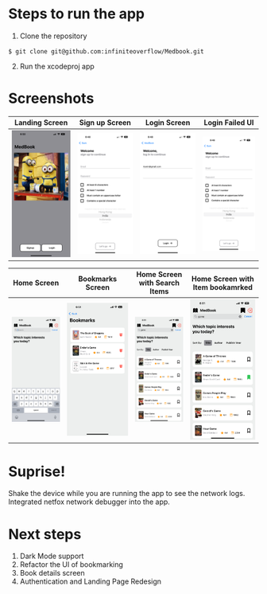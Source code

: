 # Steps to run the app

1. Clone the repository
```
$ git clone git@github.com:infiniteoverflow/Medbook.git
```

2. Run the xcodeproj app

# Screenshots

Landing Screen              |  Sign up Screen               | Login Screen           |  Login Failed UI
:-------------------------:|:-------------------------:|:-------------------------:|:-------------------------:
![](https://github.com/infiniteoverflow/Medbook/blob/main/Screenshots/IMG_0444.PNG?raw=true)|![](https://github.com/infiniteoverflow/Medbook/blob/main/Screenshots/IMG_0443.PNG?raw=true)|![](https://github.com/infiniteoverflow/Medbook/blob/main/Screenshots/IMG_0441.PNG)|![](https://github.com/infiniteoverflow/Medbook/blob/main/Screenshots/IMG_0443.PNG?raw=true)|

Home Screen               |  Bookmarks Screen              | Home Screen with Search Items           |  Home Screen with Item bookamrked
:-------------------------:|:-------------------------:|:-------------------------:|:-------------------------:
![](https://github.com/infiniteoverflow/Medbook/blob/main/Screenshots/IMG_0445.PNG?raw=true)|![](https://github.com/infiniteoverflow/Medbook/blob/main/Screenshots/IMG_0446.PNG?raw=true)|![](https://github.com/infiniteoverflow/Medbook/blob/main/Screenshots/IMG_0447.PNG?raw=true)|![](https://github.com/infiniteoverflow/Medbook/blob/main/Screenshots/IMG_0448.PNG?raw=true)|

# Suprise!
Shake the device while you are running the app to see the network logs.
Integrated netfox network debugger into the app.

# Next steps
1. Dark Mode support
2. Refactor the UI of bookmarking
3. Book details screen
4. Authentication and Landing Page Redesign
